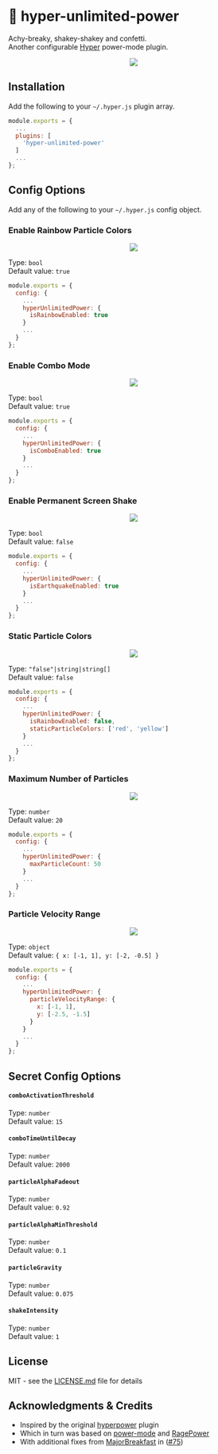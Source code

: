 # :tada: hyper-unlimited-power

Achy-breaky, shakey-shakey and confetti.\
Another configurable [Hyper](https://hyper.is/]) power-mode plugin.

<p align="center">
  <img src="https://user-images.githubusercontent.com/9451626/111384154-14196f80-86a1-11eb-80a6-e45583f61917.gif">
</p>

## Installation

Add the following to your `~/.hyper.js` plugin array.

```javascript
module.exports = {
  ...
  plugins: [
    'hyper-unlimited-power'
  ]
  ...
};
```

## Config Options

Add any of the following to your `~/.hyper.js` config object.

### Enable Rainbow Particle Colors

<p align="center">
  <img src="https://user-images.githubusercontent.com/9451626/111384544-8d18c700-86a1-11eb-8f89-cc3c8fd1ad57.gif">
</p>

Type: `bool`\
Default value: `true`

```javascript
module.exports = {
  config: {
    ...
    hyperUnlimitedPower: {
      isRainbowEnabled: true
    }
    ...
  }
};
```

### Enable Combo Mode

<p align="center">
  <img src="https://user-images.githubusercontent.com/9451626/111672467-e7d13080-8811-11eb-8653-d1f9d01f95b8.gif">
</p>

Type: `bool`\
Default value: `true`

```javascript
module.exports = {
  config: {
    ...
    hyperUnlimitedPower: {
      isComboEnabled: true
    }
    ...
  }
};
```

### Enable Permanent Screen Shake

<p align="center">
  <img src="https://user-images.githubusercontent.com/9451626/111384472-74101600-86a1-11eb-895a-05f868b052c7.gif">
</p>

Type: `bool`\
Default value: `false`

```javascript
module.exports = {
  config: {
    ...
    hyperUnlimitedPower: {
      isEarthquakeEnabled: true
    }
    ...
  }
};
```

### Static Particle Colors

<p align="center">
  <img src="https://user-images.githubusercontent.com/9451626/111384576-96a22f00-86a1-11eb-9a5e-83f304a2f9dc.gif">
</p>

Type: `"false"|string|string[]`\
Default value: `false`

```javascript
module.exports = {
  config: {
    ...
    hyperUnlimitedPower: {
      isRainbowEnabled: false,
      staticParticleColors: ['red', 'yellow']
    }
    ...
  }
};
```

### Maximum Number of Particles

<p align="center">
  <img src="https://user-images.githubusercontent.com/9451626/111384710-be919280-86a1-11eb-9e5c-13a46396393b.gif">
</p>

Type: `number`\
Default value: `20`

```javascript
module.exports = {
  config: {
    ...
    hyperUnlimitedPower: {
      maxParticleCount: 50
    }
    ...
  }
};
```

### Particle Velocity Range

<p align="center">
  <img src="https://user-images.githubusercontent.com/9451626/111384762-c7826400-86a1-11eb-92ec-01ad603798f3.gif">
</p>

Type: `object`\
Default value: `{ x: [-1, 1], y: [-2, -0.5] }`

```javascript
module.exports = {
  config: {
    ...
    hyperUnlimitedPower: {
      particleVelocityRange: {
        x: [-1, 1],
        y: [-2.5, -1.5]
      }
    }
    ...
  }
};
```

## Secret Config Options

#### `comboActivationThreshold`

Type: `number`\
Default value: `15`

#### `comboTimeUntilDecay`

Type: `number`\
Default value: `2000`

#### `particleAlphaFadeout`

Type: `number`\
Default value: `0.92`

#### `particleAlphaMinThreshold`

Type: `number`\
Default value: `0.1`

#### `particleGravity`

Type: `number`\
Default value: `0.075`

#### `shakeIntensity`

Type: `number`\
Default value: `1`

## License

MIT - see the [LICENSE.md](https://github.com/eels/hyper-unlimited-power/blob/main/LICENSE.md) file for details

## Acknowledgments & Credits

* Inspired by the original [hyperpower](https://github.com/vercel/hyperpower) plugin
* Which in turn was based on [power-mode](https://atom.io/packages/power-mode) and [RagePower](https://github.com/itszero/rage-power) 
* With additional fixes from [MajorBreakfast](https://github.com/MajorBreakfast) in ([#75](https://github.com/vercel/hyperpower/pull/75))
